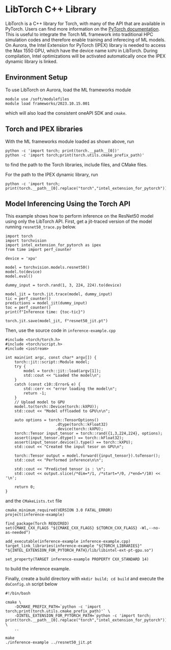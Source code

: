 # LibTorch C++ Library

LibTorch is a C++ library for Torch, with many of the API that are available in PyTorch. Users can find more information on the [PyTorch documentation](https://pytorch.org/cppdocs/installing.html).
This is useful to integrate the Torch ML framework into traditional HPC simulation codes and therefore enable training and inferecing of ML models.
On Aurora, the Intel Extension for PyTorch (IPEX) library is needed to access the Max 1550 GPU, which have the device name `kXPU` in LibTorch. 
During compilation, Intel optimizations will be activated automatically once the IPEX dynamic library is linked.


## Environment Setup

To use LibTorch on Aurora, load the ML frameworks module
```
module use /soft/modulefiles
module load frameworks/2023.10.15.001
```
which will also load the consistent oneAPI SDK and `cmake`.


## Torch and IPEX libraries

With the ML frameworks module loaded as shown above, run
```
python -c 'import torch; print(torch.__path__[0])'
python -c 'import torch;print(torch.utils.cmake_prefix_path)'
```
to find the path to the Torch libraries, include files, and CMake files.

For the path to the IPEX dynamic library, run
```
python -c 'import torch; print(torch.__path__[0].replace("torch","intel_extension_for_pytorch"))'
```



## Model Inferencing Using the Torch API 
This example shows how to perform inference on the ResNet50 model using only the LibTorch API.
First, get a jit-traced version of the model running `resnet50_trace.py` below.
```
import torch
import torchvision
import intel_extension_for_pytorch as ipex
from time import perf_counter

device = 'xpu'

model = torchvision.models.resnet50()
model.to(device)
model.eval()

dummy_input = torch.rand(1, 3, 224, 224).to(device)

model_jit = torch.jit.trace(model, dummy_input)
tic = perf_counter()
predictions = model_jit(dummy_input)
toc = perf_counter()
print(f"Inference time: {toc-tic}")

torch.jit.save(model_jit, f"resnet50_jit.pt")
```

Then, use the source code in `inference-example.cpp`
```
#include <torch/torch.h>
#include <torch/script.h>
#include <iostream>

int main(int argc, const char* argv[]) {
    torch::jit::script::Module model;
    try {
        model = torch::jit::load(argv[1]);
        std::cout << "Loaded the model\n";
    }
    catch (const c10::Error& e) {
        std::cerr << "error loading the model\n";
        return -1;
    }
    // Upload model to GPU
    model.to(torch::Device(torch::kXPU));
    std::cout << "Model offloaded to GPU\n\n";

    auto options = torch::TensorOptions()
                      .dtype(torch::kFloat32)
                      .device(torch::kXPU);
    torch::Tensor input_tensor = torch::rand({1,3,224,224}, options);
    assert(input_tensor.dtype() == torch::kFloat32);
    assert(input_tensor.device().type() == torch::kXPU);
    std::cout << "Created the input tesor on GPU\n";

    torch::Tensor output = model.forward({input_tensor}).toTensor();
    std::cout << "Performed inference\n\n";

    std::cout << "Predicted tensor is : \n";
    std::cout << output.slice(/*dim=*/1, /*start=*/0, /*end=*/10) << '\n';

    return 0;
}
```

and the `CMakeLists.txt` file

```
cmake_minimum_required(VERSION 3.0 FATAL_ERROR)
project(inference-example)

find_package(Torch REQUIRED)
set(CMAKE_CXX_FLAGS "${CMAKE_CXX_FLAGS} ${TORCH_CXX_FLAGS} -Wl,--no-as-needed")

add_executable(inference-example inference-example.cpp)
target_link_libraries(inference-example "${TORCH_LIBRARIES}" "${INTEL_EXTENSION_FOR_PYTORCH_PATH}/lib/libintel-ext-pt-gpu.so")

set_property(TARGET inference-example PROPERTY CXX_STANDARD 14)
```

to build the inference example.

Finally, create a build directory with `mkdir build; cd build` and execute the `doConfig.sh` script below
```
#!/bin/bash

cmake \
    -DCMAKE_PREFIX_PATH=`python -c 'import torch;print(torch.utils.cmake_prefix_path)'` \
    -DINTEL_EXTENSION_FOR_PYTORCH_PATH=`python -c 'import torch; print(torch.__path__[0].replace("torch","intel_extension_for_pytorch"))'` \
    ..

make
./inference-example ../resnet50_jit.pt
```




